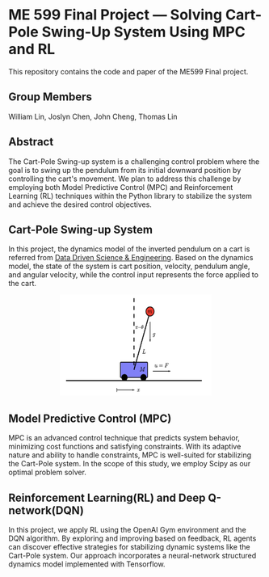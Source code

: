 # ME 599 Final Project — Solving Cart-Pole Swing-Up System Using MPC and RL
This repository contains the code and paper of the ME599 Final project.

## Group Members
William Lin, Joslyn Chen, John Cheng, Thomas Lin


## Abstract
The Cart-Pole Swing-up system is a challenging control problem where the goal is to swing up the pendulum from its initial downward position by controlling the cart's movement. We plan to address this challenge by employing both Model Predictive Control (MPC) and Reinforcement Learning (RL) techniques within the Python library to stabilize the system and achieve the desired control objectives.

## Cart-Pole Swing-up System 
In this project, the dynamics model of the inverted pendulum on a cart is referred from [Data Driven Science & Engineering](databook.pdf (databookuw.com)). Based on the dynamics model, the state of the system is cart position, velocity, pendulum angle, and angular velocity, while the control input represents the force applied to the cart.  
<div align=center>
<img src="https://github.com/meichun5573/ME599_Project/blob/main/figure/cartpole.png?raw=true" width="300" height="200">
</div>  

## Model Predictive Control (MPC)
MPC is an advanced control technique that predicts system behavior, minimizing cost functions and satisfying constraints. With its adaptive nature and ability to handle constraints, MPC is well-suited for stabilizing the Cart-Pole system. In the scope of this study, we employ Scipy as our optimal problem solver.

## Reinforcement Learning(RL) and Deep Q-network(DQN)
In this project, we apply RL using the OpenAI Gym environment and the DQN algorithm. By exploring and improving based on feedback, RL agents can discover effective strategies for stabilizing dynamic systems like the Cart-Pole system. Our approach incorporates a neural-network structured dynamics model implemented with Tensorflow.
